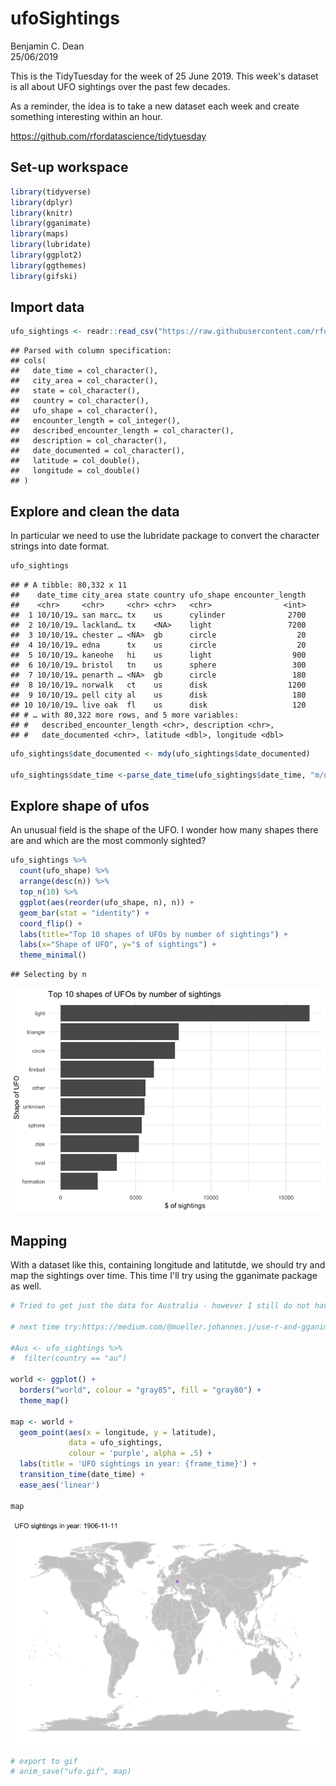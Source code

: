 # ufoSightings
Benjamin C. Dean  
25/06/2019  

This is the TidyTuesday for the week of 25 June 2019. This week's dataset is all about UFO sightings over the past few decades. 

As a reminder, the idea is to take a new dataset each week and create something interesting within an hour.

https://github.com/rfordatascience/tidytuesday

## Set-up workspace


```r
library(tidyverse)
library(dplyr)
library(knitr)
library(gganimate)
library(maps)
library(lubridate)
library(ggplot2)
library(ggthemes)
library(gifski)
```

## Import data


```r
ufo_sightings <- readr::read_csv("https://raw.githubusercontent.com/rfordatascience/tidytuesday/master/data/2019/2019-06-25/ufo_sightings.csv")
```

```
## Parsed with column specification:
## cols(
##   date_time = col_character(),
##   city_area = col_character(),
##   state = col_character(),
##   country = col_character(),
##   ufo_shape = col_character(),
##   encounter_length = col_integer(),
##   described_encounter_length = col_character(),
##   description = col_character(),
##   date_documented = col_character(),
##   latitude = col_double(),
##   longitude = col_double()
## )
```

## Explore and clean the data
In particular we need to use the lubridate package to convert the character strings into date format. 


```r
ufo_sightings
```

```
## # A tibble: 80,332 x 11
##    date_time city_area state country ufo_shape encounter_length
##    <chr>     <chr>     <chr> <chr>   <chr>                <int>
##  1 10/10/19… san marc… tx    us      cylinder              2700
##  2 10/10/19… lackland… tx    <NA>    light                 7200
##  3 10/10/19… chester … <NA>  gb      circle                  20
##  4 10/10/19… edna      tx    us      circle                  20
##  5 10/10/19… kaneohe   hi    us      light                  900
##  6 10/10/19… bristol   tn    us      sphere                 300
##  7 10/10/19… penarth … <NA>  gb      circle                 180
##  8 10/10/19… norwalk   ct    us      disk                  1200
##  9 10/10/19… pell city al    us      disk                   180
## 10 10/10/19… live oak  fl    us      disk                   120
## # … with 80,322 more rows, and 5 more variables:
## #   described_encounter_length <chr>, description <chr>,
## #   date_documented <chr>, latitude <dbl>, longitude <dbl>
```

```r
ufo_sightings$date_documented <- mdy(ufo_sightings$date_documented)

ufo_sightings$date_time <-parse_date_time(ufo_sightings$date_time, "m/d/y HM")
```

## Explore shape of ufos
An unusual field is the shape of the UFO. I wonder how many shapes there are and which are the most commonly sighted? 


```r
ufo_sightings %>%
  count(ufo_shape) %>%
  arrange(desc(n)) %>%
  top_n(10) %>%
  ggplot(aes(reorder(ufo_shape, n), n)) +
  geom_bar(stat = "identity") +
  coord_flip() +
  labs(title="Top 10 shapes of UFOs by number of sightings") +
  labs(x="Shape of UFO", y="$ of sightings") +
  theme_minimal() 
```

```
## Selecting by n
```

![](ufos_files/figure-html/unnamed-chunk-4-1.png)<!-- -->

## Mapping
With a dataset like this, containing longitude and latitutde, we should try and map the sightings over time. This time I'll try using the gganimate package as well.


```r
# Tried to get just the data for Australia - however I still do not have a means by which to map them just on a map of Australia

# next time try:https://medium.com/@mueller.johannes.j/use-r-and-gganimate-to-make-an-animated-map-of-european-students-and-their-year-abroad-517ad75dca06 or https://weiminwang.blog/2015/06/24/use-r-to-plot-flight-routes-on-a-fancy-world-background/ 

#Aus <- ufo_sightings %>%
#  filter(country == "au") 

world <- ggplot() +
  borders("world", colour = "gray85", fill = "gray80") +
  theme_map() 

map <- world +
  geom_point(aes(x = longitude, y = latitude),
             data = ufo_sightings, 
             colour = 'purple', alpha = .5) +
  labs(title = 'UFO sightings in year: {frame_time}') +
  transition_time(date_time) +
  ease_aes('linear')

map
```

![](ufos_files/figure-html/unnamed-chunk-5-1.gif)<!-- -->

```r
# export to gif
# anim_save("ufo.gif", map)
```
